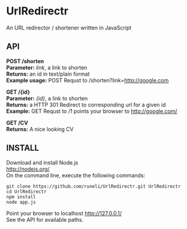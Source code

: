 # UrlRedirectr
An URL redirector / shortener written in JavaScript

## API

**POST /shorten**  
**Parameter:** *link*, a link to shorten   
**Returns:** an id in text/plain format  
**Example usage:** POST Requst to /shorten?link=http://google.com

**GET /{id}**  
**Parameter:** *{id}*, a link to shorten   
**Returns:** a HTTP 301 Redirect to corresponding url for a given id  
**Example:** GET Requst to /1 points your browser to http://google.com/

**GET /CV**  
**Returns:**  A nice looking CV


## INSTALL
Download and install Node.js  
http://nodejs.org/   
On the command line, execute the following commands:
```
git clone https://github.com/runeli/UrlRedirectr.git UrlRedirectr
cd UrlRedirectr
npm install
node app.js
```
Point your browser to localhost http://127.0.0.1/  
See the API for available paths.
